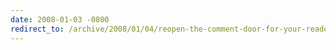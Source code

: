 ```yaml
---
date: 2008-01-03 -0800
redirect_to: /archive/2008/01/04/reopen-the-comment-door-for-your-readers-with-subkismet.aspx/
---
```

